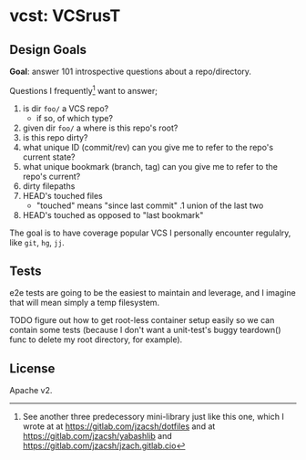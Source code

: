 # vcst: VCSrusT

## Design Goals

**Goal**: answer 101 introspective questions about a repo/directory.

Questions I frequently[^freq] want to answer;

1. is dir `foo/` a VCS repo?
   - if so, of which type?
1. given dir `foo/` a where is this repo's root?
1. is this repo dirty?
1. what unique ID (commit/rev) can you give me to refer to the repo's current
   state?
1. what unique bookmark (branch, tag) can you give me to refer to the repo's current?
1. dirty filepaths
1. HEAD's touched files
   - "touched" means "since last commit"
.1 union of the last two
1. HEAD's touched as opposed to "last bookmark"

The goal is to have coverage popular VCS I personally encounter regulalry, like
`git`, `hg`, `jj`.


## Tests

e2e tests are going to be the easiest to maintain and leverage, and I imagine
that will mean simply a temp filesystem.

TODO figure out how to get root-less container setup easily so we can contain
some tests (because I don't want a unit-test's buggy teardown() func to delete
my root directory, for example).


[^freq]:
    See another three predecessory mini-library just like this one, which I
    wrote at at https://gitlab.com/jzacsh/dotfiles and at
    https://gitlab.com/jzacsh/yabashlib and
    https://gitlab.com/jzacsh/jzach.gitlab.cio

## License

Apache v2.
